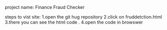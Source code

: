project name: Finance Fraud Checker

steps to vist site:
1.open the git hug repository
2.click on fruddetction.html
3.there  you can see the html code .
4.open the code in browswer
